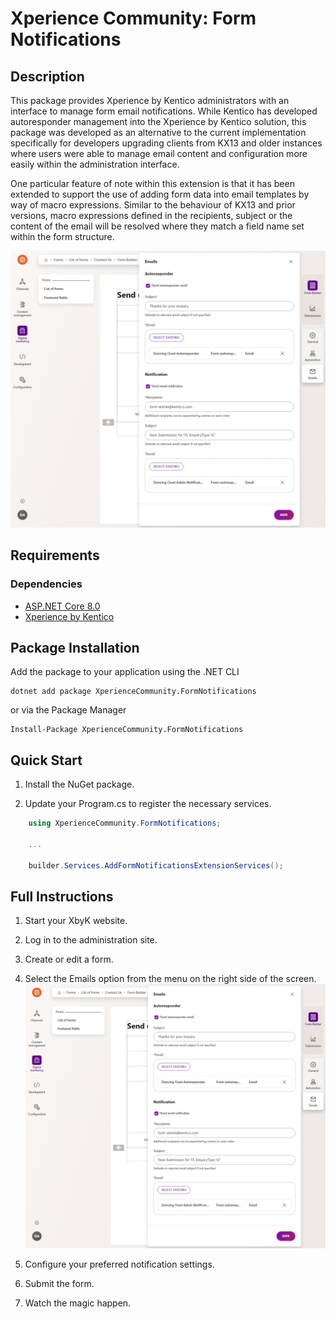 # Xperience Community: Form Notifications

## Description

This package provides Xperience by Kentico administrators with an interface to manage form email notifications. While Kentico has developed autoresponder management into the Xperience by Kentico solution, this package was developed as an alternative to the current implementation specifically for developers upgrading clients from KX13 and older instances where users were able to manage email content and configuration more easily within the administration interface.

One particular feature of note within this extension is that it has been extended to support the use of adding form data into email templates by way of macro expressions. Similar to the behaviour of KX13 and prior versions, macro expressions defined in the recipients, subject or the content of the email will be resolved where they match a field name set within the form structure.

![Xperience by Kentico Form Notifications](https://raw.githubusercontent.com/benquinlan-07/xperience-community-form-notifications/refs/heads/main/images/form-notifications.jpeg)

## Requirements

### Dependencies

- [ASP.NET Core 8.0](https://dotnet.microsoft.com/en-us/download)
- [Xperience by Kentico](https://docs.kentico.com)

## Package Installation

Add the package to your application using the .NET CLI

```
dotnet add package XperienceCommunity.FormNotifications
```

or via the Package Manager

```
Install-Package XperienceCommunity.FormNotifications
```

## Quick Start

1. Install the NuGet package.

1. Update your Program.cs to register the necessary services.

```csharp
    using XperienceCommunity.FormNotifications;

    ...

    builder.Services.AddFormNotificationsExtensionServices();
```

## Full Instructions

1. Start your XbyK website.

1. Log in to the administration site.

1. Create or edit a form.

1. Select the Emails option from the menu on the right side of the screen.
![Xperience by Kentico Form Notifications](https://raw.githubusercontent.com/benquinlan-07/xperience-community-form-notifications/refs/heads/main/images/form-notifications.jpeg)

1. Configure your preferred notification settings.

1. Submit the form.

1. Watch the magic happen.